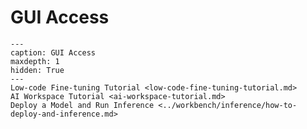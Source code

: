 <!--
Copyright © Advanced Micro Devices, Inc., or its affiliates.

SPDX-License-Identifier: MIT
-->

# GUI Access

```{toctree}
---
caption: GUI Access
maxdepth: 1
hidden: True
---
Low-code Fine-tuning Tutorial <low-code-fine-tuning-tutorial.md>
AI Workspace Tutorial <ai-workspace-tutorial.md>
Deploy a Model and Run Inference <../workbench/inference/how-to-deploy-and-inference.md>
```
